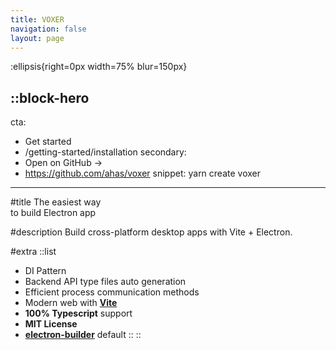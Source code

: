 ```yaml
---
title: VOXER
navigation: false
layout: page
---
```


:ellipsis{right=0px width=75% blur=150px}

::block-hero
---
cta:
  - Get started
  - /getting-started/installation
secondary:
  - Open on GitHub →
  - https://github.com/ahas/voxer
snippet: yarn create voxer
---

#title
The easiest way<br/>to build Electron app

#description
Build cross-platform desktop apps with Vite + Electron.

#extra
  ::list
  - DI Pattern
  - Backend API type files auto generation
  - Efficient process communication methods
  - Modern web with [**Vite**](https://vitejs.dev/)
  - **100% Typescript** support
  - **MIT License**
  - [**electron-builder**](https://www.electron.build/) default
  ::
::